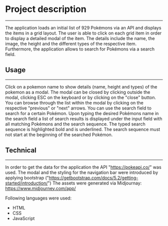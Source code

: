 # Project description

---

The application loads an initial list of 929 Pokémons via an API and displays the items in a grid layout. The user is able to click on each grid item in order to display a detailed modal of the item. The details include the name, the image, the height and the different types of the respective item. Furthermore, the application allows to search for Pokémons via a search field. 


## Usage

---

Click on a pokemon name to show details (name, height and types) of the pokemon as a modal. The modal can be closed by clicking outside the modal, clicking ESC on the keyboard or by clicking on the "close" button.
You can browse through the list within the modal by clicking on the respective "previous" or "next" arrows. 
You can use the search field to search for a certain Pokémon. Upon typing the desired Pokémons name in the search field a list of search results is displayed under the input field with all matching Pokémons and the search sequence. The typed search sequence is highlighted bold and is underlined. The search sequence must not start at the beginning of the searched Pokémon.

## Technical

---

In order to get the data for the application the API "https://pokeapi.co/" was used.
The modal and the styling for the navigation bar were introduced by applying bootstrap ("https://getbootstrap.com/docs/5.2/getting-started/introduction/")
The assets were generated via Midjournay: https://www.midjourney.com/app/ 

Following languages were used:

- HTML
- CSS
- JavaScript
